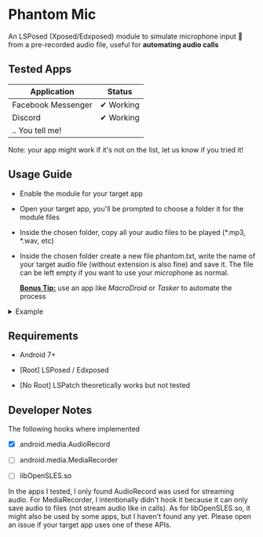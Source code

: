 # Phantom Mic

An LSPosed (Xposed/Edxposed) module to simulate microphone input 🎤 from a pre-recorded audio file, useful for **automating audio calls** 

## Tested Apps

| Application        | Status    |
| ------------------ | --------- |
| Facebook Messenger | ✔ Working |
| Discord            | ✔ Working |
| .. You tell me!    |           |

Note: your app might work if it's not on the list, let us know if you tried it!

## Usage Guide

- Enable the module for your target app

- Open your target app, you'll be prompted to choose a folder it for the module files

- Inside the chosen folder, copy all your audio files to be played (*.mp3, *.wav, etc) 

- Inside the chosen folder create a new file phantom.txt, write the name of your target audio file (without extension is also fine) and save it. The file can be left empty if you want to use your microphone as normal.
  
  **<u>Bonus Tip:</u>** use an app like *MacroDroid* or *Tasker* to automate the process

<details>

<summary>Example</summary>

### Folder Structure

```
CHOSEN_FOLDER
|_ music.mp3
|_ whatevername.wav
|_ sample.aac
|_ phantom.txt
```

### Inside phantom.txt

```
music.mp3
```

</details>

## Requirements

- Android 7+

- [Root] LSPosed / Edxposed

- [No Root] LSPatch theoretically works but not tested

## Developer Notes

The following hooks where implemented

- [x] android.media.AudioRecord

- [ ] android.media.MediaRecorder

- [ ] libOpenSLES.so

In the apps I tested, I only found AudioRecord was used for streaming audio. For MediaRecorder, I intentionally didn't hook it because it can only save audio to files (not stream audio like in calls). As for libOpenSLES.so, it might also be used by some apps, but I haven't found any yet. Please open an issue if your target app uses one of these APIs.
